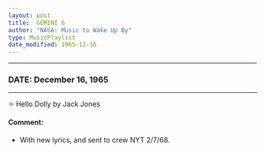```yaml
---
layout: post
title:  GEMINI 6
author: "NASA: Music to Wake Up By"
type: MusicPlaylist
date_modified: 1965-12-16
---
```


----
### DATE: December 16, 1965
----
✧ Hello Dolly by Jack Jones

#### Comment:
* With new lyrics, and sent to crew NYT 2/7/68.
